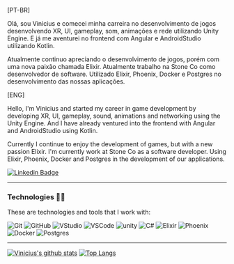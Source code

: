 [PT-BR]

Olá, sou Vinicius e comecei minha carreira no desenvolvimento de jogos desenvolvendo XR, UI, gameplay, som, animações e rede utilizando Unity Engine. E já me aventurei no frontend com Angular e AndroidStudio utilizando Kotlin.

Atualmente continuo apreciando o desenvolvimento de jogos, porém com uma nova paixão chamada Elixir. Atualmente trabalho na Stone Co como desenvolvedor de software. Utilizado Elixir, Phoenix, Docker e Postgres no desenvolvimento das nossas aplicações.

[ENG]

Hello, I'm Vinicius and started my career in game development by developing XR, UI, gameplay, sound, animations and networking using the Unity Engine. And I have already ventured into the frontend with Angular and AndroidStudio using Kotlin.

Currently I continue to enjoy the development of games, but with a new passion Elixir. I'm currently work at Stone Co as a software developer. Using Elixir, Phoenix, Docker and Postgres in the development of our applications.


[![Linkedin Badge](https://img.shields.io/badge/-LinkedIn-blue?style=flat-square&logo=Linkedin&logoColor)](https://www.linkedin.com/in/vinolivae/)

___
### Technologies 🐱‍💻

These are technologies and tools that I work with:

![Git](https://img.shields.io/badge/-Git-black?logo=git)
![GitHub](https://img.shields.io/badge/-GitHub-black?logo=github)
![VStudio](https://img.shields.io/badge/-Visual%20Studio-purple?logo=visual-studio)
![VSCode](https://img.shields.io/badge/-VSCode-blue?logo=visual-studio-code)
![unity](https://img.shields.io/badge/-Unity-black?logo=unity)
![C#](https://img.shields.io/badge/-CSharp-blue?logo=c-sharp)
![Elixir](https://img.shields.io/badge/-Elixir-purple?logo=Elixir)
![Phoenix](https://img.shields.io/badge/-Phoenix-orange?logo=phoenix)
![Docker](https://img.shields.io/badge/-Docker-white?logo=Docker)
![Postgres](https://img.shields.io/badge/-Postgres-white?logo=PostgreSql)


___

[![Vinicius's github stats](https://github-readme-stats.vercel.app/api?username=vinolivae&theme=default&show_icons=true&count_private=true&hide_title=true)](https://github.com/vinolivae)
[![Top Langs](https://github-readme-stats.vercel.app/api/top-langs/?username=vinolivae&layout=compact)](https://github.com/vinolivae/github-readme-stats)

<!-- 
**vinolivae/vinolivae** is a ✨ _special_ ✨ repository because its `README.md` (this file) appears on your GitHub profile.

Here are some ideas to get you started:

- 🔭 I’m currently working on ...
- 🌱 I’m currently learning ...
- 👯 I’m looking to collaborate on ...
- 🤔 I’m looking for help with ...
- 💬 Ask me about ...
- 📫 How to reach me: ...
- 😄 Pronouns: ...
- ⚡ Fun fact: ...
-->
